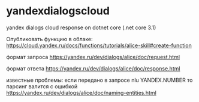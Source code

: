 # yandexdialogscloud
yandex dialogs cloud response on dotnet core (.net core 3.1)

Опубликовать функцию в облаке:
https://cloud.yandex.ru/docs/functions/tutorials/alice-skill#create-function

формат запроса
https://yandex.ru/dev/dialogs/alice/doc/request.html

формат ответа
https://yandex.ru/dev/dialogs/alice/doc/response.html

известные проблемы: 
если передано в запросе nlu YANDEX.NUMBER то парсинг валится с ошибкой
https://yandex.ru/dev/dialogs/alice/doc/naming-entities.html

      
